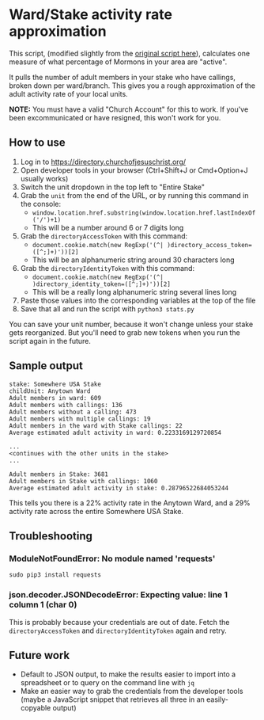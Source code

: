# Ward/Stake activity rate approximation

This script, (modified slightly from the [original script here](https://reasoningmywaythroughmyfaith.blogspot.com/2020/04/find-out-how-many-members-of-your-steak.html)), calculates one measure of what percentage of Mormons in your area are "active".

It pulls the number of adult members in your stake who have callings, broken down per ward/branch. This gives you a rough approximation of the adult activity rate of your local units.

**NOTE:** You must have a valid "Church Account" for this to work. If you've been excommunicated or have resigned, this won't work for you.

## How to use

1. Log in to https://directory.churchofjesuschrist.org/
1. Open developer tools in your browser (Ctrl+Shift+J or Cmd+Option+J usually works)
1. Switch the unit dropdown in the top left to "Entire Stake"
1. Grab the `unit` from the end of the URL, or by running this command in the console:
    * `window.location.href.substring(window.location.href.lastIndexOf('/')+1)`
    * This will be a number around 6 or 7 digits long
1. Grab the `directoryAccessToken` with this command:
   * `document.cookie.match(new RegExp('(^| )directory_access_token=([^;]+)'))[2]`
   * This will be an alphanumeric string around 30 characters long
1. Grab the `directoryIdentityToken` with this command:
   * `document.cookie.match(new RegExp('(^| )directory_identity_token=([^;]+)'))[2]`
   * This will be a really long alphanumeric string several lines long
1. Paste those values into the corresponding variables at the top of the file
1. Save that all and run the script with `python3 stats.py`

You can save your unit number, because it won't change unless your stake gets reorganized. But you'll need to grab new tokens when you run the script again in the future.

## Sample output

```
stake: Somewhere USA Stake
childUnit: Anytown Ward
Adult members in ward: 609
Adult members with callings: 136
Adult members without a calling: 473
Adult members with multiple callings: 19
Adult members in the ward with Stake callings: 22
Average estimated adult activity in ward: 0.2233169129720854

...
<continues with the other units in the stake>
...

Adult members in Stake: 3681
Adult members in Stake with callings: 1060
Average estimated adult activity in stake: 0.28796522684053244
```

This tells you there is a 22% activity rate in the Anytown Ward, and a 29% activity rate across the entire Somewhere USA Stake.

## Troubleshooting

### ModuleNotFoundError: No module named 'requests'

`sudo pip3 install requests`

### json.decoder.JSONDecodeError: Expecting value: line 1 column 1 (char 0)

This is probably because your credentials are out of date. Fetch the `directoryAccessToken` and `directoryIdentityToken` again and retry.

## Future work

* Default to JSON output, to make the results easier to import into a spreadsheet or to query on the command line with `jq`
* Make an easier way to grab the credentials from the developer tools (maybe a JavaScript snippet that retrieves all three in an easily-copyable output)

